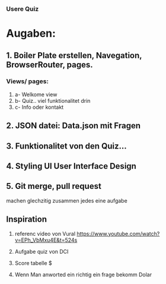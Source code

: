 ### Usere Quiz

# Augaben: 
## 1. Boiler Plate erstellen, Navegation, BrowserRouter, pages.

### Views/ pages:
1. a- Welkome view
2. b- Quiz.. viel funktionalitet drin
3. c- Info oder kontakt

## 2. JSON datei: Data.json mit Fragen
## 3. Funktionalitet von den Quiz... 
## 4. Styling UI User Interface Design
## 5. Git merge, pull request

machen glechzitig zusammen
jedes eine aufgabe

## Inspiration
1. referenc video von Vural 
https://www.youtube.com/watch?v=EPh_VbMxu4E&t=524s

2. Aufgabe quiz von DCI

3. Score tabelle $

4. Wenn Man anworted ein richtig ein frage bekomm Dolar 



